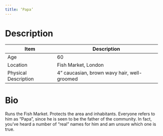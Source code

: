 ```yaml
---
title: ‘Papa’
---
```


# Description

| Item                 | Description                                 |
| -------------------- | ------------------------------------------- |
| Age                  | 60                                          |
| Location             | Fish Market, London                         |
| Physical Description | 4” caucasian, brown wavy hair, well-groomed |

# Bio
Runs the Fish Market.  Protects the area and inhabitants.  Everyone refers to him as “Papa”, since he is seen to be the father of the community.  In fact, you’ve heard a number of “real” names for him and am unsure which one is true.
